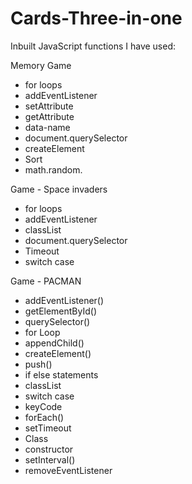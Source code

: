 # Cards-Three-in-one

Inbuilt JavaScript functions I have used:

Memory Game
* for loops
* addEventListener
* setAttribute
* getAttribute
* data-name
* document.querySelector
* createElement
* Sort 
* math.random.



Game - Space invaders
* for loops
* addEventListener
* classList
* document.querySelector
* Timeout
* switch case

Game - PACMAN
- addEventListener()
- getElementById()
- querySelector()
- for Loop
- appendChild()
- createElement()
- push()
- if else statements
- classList
- switch case
- keyCode
- forEach()
- setTimeout
- Class
- constructor
- setInterval()
- removeEventListener
